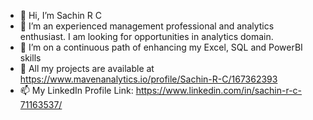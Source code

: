 - 👋 Hi, I’m Sachin R C
- 👀 I’m an experienced management professional and analytics enthusiast. I am looking for opportunities in analytics domain.
- 🌱 I’m on a continuous path of enhancing my Excel, SQL and PowerBI skills
- 💞️ All my projects are available at https://www.mavenanalytics.io/profile/Sachin-R-C/167362393
- 📫 My LinkedIn Profile Link: https://www.linkedin.com/in/sachin-r-c-71163537/

<!---
sachinrc7/sachinrc7 is a ✨ special ✨ repository because its `README.md` (this file) appears on your GitHub profile.
You can click the Preview link to take a look at your changes.
--->
